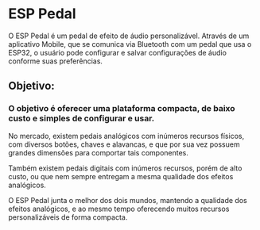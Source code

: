 # ESP Pedal

O ESP Pedal é um pedal de efeito de áudio personalizável. Através de um aplicativo Mobile, que se comunica via Bluetooth com um pedal que usa o ESP32, o usuário pode configurar e salvar configurações de áudio conforme suas preferências.

## Objetivo:

### O objetivo é oferecer uma plataforma compacta, de baixo custo e simples de configurar e usar.

No mercado, existem pedais analógicos com inúmeros recursos físicos, com diversos botões, chaves e alavancas, e que por sua vez possuem grandes dimensões para comportar tais componentes.

Também existem pedais digitais com inúmeros recursos, porém de alto custo, ou que nem sempre entregam a mesma qualidade dos efeitos analógicos.

O ESP Pedal junta o melhor dos dois mundos, mantendo a qualidade dos efeitos analógicos, e ao mesmo tempo oferecendo muitos recursos personalizáveis de forma compacta.

